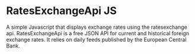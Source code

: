 # RatesExchangeApi JS

A simple Javascript that displays exchange rates using the ratesexchange api.
RatesExchangeApi is a free JSON API for current and historical foreign exchange rates. It relies on daily feeds published by the European Central Bank.


